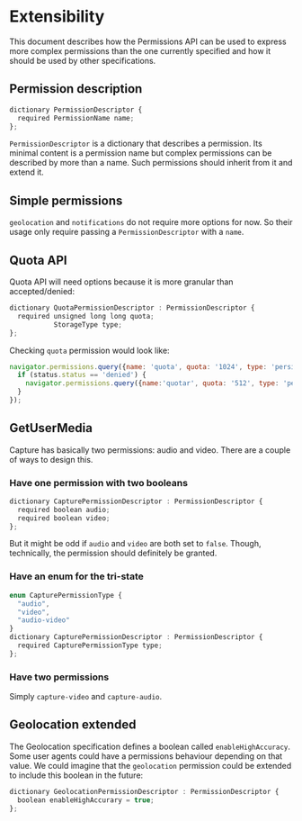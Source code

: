 # Extensibility

This document describes how the Permissions API can be used to express more complex permissions than the one currently
specified and how it should be used by other specifications.

## Permission description

```js
dictionary PermissionDescriptor {
  required PermissionName name;
};
```
```PermissionDescriptor``` is a dictionary that describes a permission. Its minimal content is a permission name but complex permissions can be described by more than a name. Such permissions should inherit from it and extend it.

## Simple permissions

```geolocation``` and ```notifications``` do not require more options for now. So their usage only require passing a ```PermissionDescriptor``` with a ```name```.

## Quota API

Quota API will need options because it is more granular than accepted/denied:
```js
dictionary QuotaPermissionDescriptor : PermissionDescriptor {
  required unsigned long long quota;
           StorageType type;
};
```

Checking ```quota``` permission would look like:
```js
navigator.permissions.query({name: 'quota', quota: '1024', type: 'persistent' }).then(function(status) {
  if (status.status == 'denied') {
    navigator.permissions.query({name:'quotar', quota: '512', type: 'persistent' }).then(ellipsis);
  }
});
```

## GetUserMedia

Capture has basically two permissions: audio and video. There are a couple of ways to design this.

### Have one permission with two booleans

```js
dictionary CapturePermissionDescriptor : PermissionDescriptor {
  required boolean audio;
  required boolean video;
};
```
But it might be odd if ```audio``` and ```video``` are both set to ```false```. Though, technically, the permission
should definitely be granted.

### Have an enum for the tri-state

```js
enum CapturePermissionType {
  "audio",
  "video",
  "audio-video"
}
dictionary CapturePermissionDescriptor : PermissionDescriptor {
  required CapturePermissionType type;
};
```

### Have two permissions

Simply ```capture-video``` and ```capture-audio```.

## Geolocation extended

The Geolocation specification defines a boolean called ```enableHighAccuracy```. Some user agents could have a
permissions behaviour depending on that value. We could imagine that the ```geolocation``` permission could be
extended to include this boolean in the future:
```js
dictionary GeolocationPermissionDescriptor : PermissionDescriptor {
  boolean enableHighAccurary = true;
};
```

